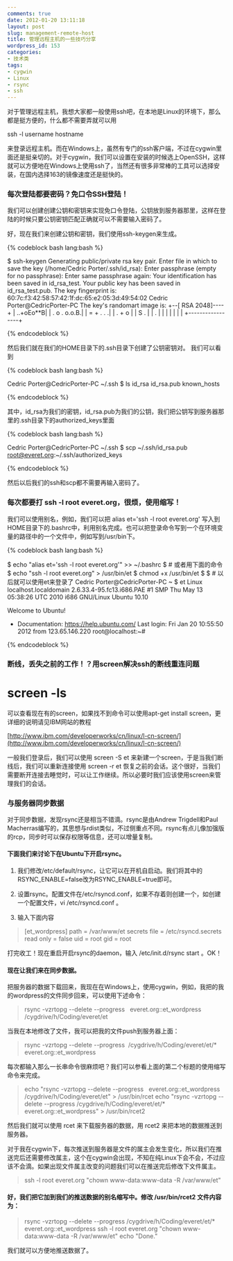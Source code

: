 ```yaml
---
comments: true
date: 2012-01-20 13:11:18
layout: post
slug: management-remote-host
title: 管理远程主机的一些技巧分享
wordpress_id: 153
categories:
- 技术类
tags:
- cygwin
- Linux
- rsync
- ssh
---
```


对于管理远程主机，我想大家都一般使用ssh吧，在本地是Linux的环境下，那么都是挺方便的，什么都不需要弄就可以用

ssh -l username hostname

来登录远程主机。而在Windows上，虽然有专门的ssh客户端，不过在cygwin里面还是挺亲切的。对于cygwin，我们可以设置在安装的时候选上OpenSSH，这样就可以方便地在Windows上使用ssh了，当然还有很多非常棒的工具可以选择安装，在国内选择163的镜像速度还是挺快的。


### 每次登陆都要密码？免口令SSH登陆！


我们可以创建创建公钥和密钥来实现免口令登陆，公钥放到服务器那里，这样在登陆的时候只要公钥密钥匹配正确就可以不需要输入密码了。

好，现在我们来创建公钥和密钥，我们使用ssh-keygen来生成。


{% codeblock bash lang:bash %}

$ ssh-keygen
Generating public/private rsa key pair.
Enter file in which to save the key (/home/Cedric Porter/.ssh/id_rsa):
Enter passphrase (empty for no passphrase):
Enter same passphrase again:
Your identification has been saved in id_rsa_test.
Your public key has been saved in id_rsa_test.pub.
The key fingerprint is:
60:7c:f3:42:58:57:42:1f:dc:65:e2:05:3d:49:54:02 Cedric Porter@CedricPorter-PC
The key's randomart image is:
+--[ RSA 2048]----+
|        ..+oEo**B|
|     . o . o.o.B.|
|      = +   . . .|
|     . + o       |
|        S .      |
|         .       |
|                 |
|                 |
|                 |
+-----------------+

{% endcodeblock %}


然后我们就在我们的HOME目录下的.ssh目录下创建了公钥密钥对。<!-- more -->
我们可以看到


{% codeblock bash lang:bash %}


Cedric Porter@CedricPorter-PC ~/.ssh
$ ls
id_rsa  id_rsa.pub  known_hosts


{% endcodeblock %}


其中，id_rsa为我们的密钥，id_rsa.pub为我们的公钥，我们把公钥写到服务器那里的.ssh目录下的authorized_keys里面


{% codeblock bash lang:bash %}

Cedric Porter@CedricPorter-PC ~/.ssh
$ scp ~/.ssh/id_rsa.pub root@everet.org:~/.ssh/authorized_keys

{% endcodeblock %}


然后以后我们的ssh和scp都不需要再输入密码了。


### 每次都要打 ssh -l root everet.org，很烦，使用缩写！


我们可以使用别名，例如，我们可以把 alias et='ssh -l root everet.org' 写入到HOME目录下的.bashrc中，利用别名完成。也可以把登录命令写到一个在环境变量的路径中的一个文件中，例如写到/usr/bin下。


{% codeblock bash lang:bash %}

$ echo "alias et='ssh -l root everet.org'" >> ~/.bashrc
$ # 或者用下面的命令
$ echo "ssh -l root everet.org" > /usr/bin/et
$ chmod +x /usr/bin/et
$
$ # 以后就可以使用et来登录了
Cedric Porter@CedricPorter-PC ~
$ et
Linux localhost.localdomain 2.6.33.4-95.fc13.i686.PAE #1 SMP Thu May 13 05:38:26 UTC 2010 i686 GNU/Linux
Ubuntu 10.10

Welcome to Ubuntu!
 * Documentation:  https://help.ubuntu.com/
Last login: Fri Jan 20 10:55:50 2012 from 123.65.146.220
root@localhost:~#

{% endcodeblock %}



### 断线，丢失之前的工作！？用screen解决ssh的断线重连问题


# screen -ls

可以查看现在有的screen，如果找不到命令可以使用apt-get install screen，更详细的说明请见IBM网站的教程

[http://www.ibm.com/developerworks/cn/linux/l-cn-screen/](http://www.ibm.com/developerworks/cn/linux/l-cn-screen/)

一般我们登录后，我们可以使用 screen -S et 来新建一个screen，于是当我们断线后，我们可以重新连接使用 screen -r et 恢复之前的会话。这个很好，当我们需要断开连接去睡觉时，可以让工作继续。所以必要时我们应该使用screen来管理我们的会话。


### 与服务器同步数据


对于同步数据，发现rsync还是相当不错滴。rsync是由Andrew Trigdell和Paul Macherras编写的，其思想与rdist类似，不过侧重点不同。rsync有点儿像加强版的rcp，同步时可以保存权限等信息，还可以增量复制。


#### 下面我们来讨论下在Ubuntu下开启rsync。





	
  1. 我们修改/etc/default/rsync，让它可以在开机自启动。我们将其中的RSYNC_ENABLE=false改为RSYNC_ENABLE=true即可。

	
  2. 设置rsync。配置文件在/etc/rsyncd.conf，如果不存着则创建一个，如创建一个配置文件，vi /etc/rsyncd.conf 。

	
  3. 输入下面内容




> [et_wordpress]
path = /var/www/et
secrets file = /etc/rsyncd.secrets
read only = false
uid = root
gid = root




打完收工！现在重启开启rsync的daemon，输入 /etc/init.d/rsync start 。OK！





#### 现在让我们来在同步数据。


把服务器的数据下载回来，我现在在Windows上，使用cygwin，例如，我把的我的wordpress的文件同步回来，可以使用下述命令：


> rsync -vzrtopg --delete --progress   everet.org::et_wordpress   /cygdrive/h/Coding/everet/et


当我在本地修改了文件，我可以把我的文件push到服务器上面：


> rsync -vzrtopg --delete --progress  /cygdrive/h/Coding/everet/et/*   everet.org::et_wordpress


每次都输入那么一长串命令很麻烦吧？我们可以参看上面的第二个标题的使用缩写命令来完成。


> echo "rsync -vzrtopg --delete --progress   everet.org::et_wordpress   /cygdrive/h/Coding/everet/et" > /usr/bin/rcet
echo "rsync -vzrtopg --delete --progress /cygdrive/h/Coding/everet/et/* everet.org::et_wordpress" > /usr/bin/rcet2


然后我们就可以使用 rcet 来下载服务器的数据，用 rcet2 来把本地的数据推送到服务器。

对于我在cygwin下，每次推送到服务器是文件的属主会发生变化，所以我们在推送完后还需要修改属主，这个在cygwin会出现，不知在纯Linux下会不会，不过应该不会滴。如果出现文件属主改变的问题我们可以在推送完后修改下文件属主。


> ssh -l root everet.org "chown www-data:www-data -R /var/www/et"




#### 好，我们把它加到我们的推送数据的别名缩写中。修改 /usr/bin/rcet2 文件内容为：




> rsync -vzrtopg --delete --progress /cygdrive/h/Coding/everet/et/* everet.org::et_wordpress
ssh -l root everet.org "chown www-data:www-data -R /var/www/et"
echo "Done."


我们就可以方便地推送数据了。
